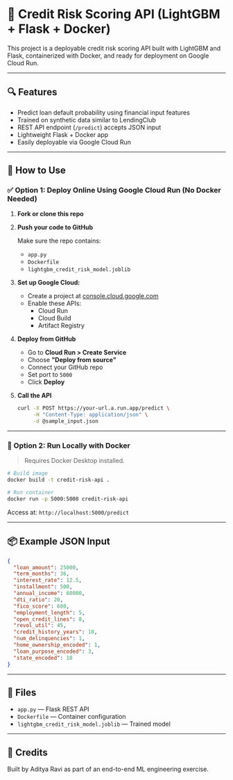 
# 🏦 Credit Risk Scoring API (LightGBM + Flask + Docker)

This project is a deployable credit risk scoring API built with LightGBM and Flask, containerized with Docker, and ready for deployment on Google Cloud Run.

---

## 🔍 Features

- Predict loan default probability using financial input features
- Trained on synthetic data similar to LendingClub
- REST API endpoint (`/predict`) accepts JSON input
- Lightweight Flask + Docker app
- Easily deployable via Google Cloud Run

---

## 🚀 How to Use

### ✅ Option 1: Deploy Online Using Google Cloud Run (No Docker Needed)

1. **Fork or clone this repo**
2. **Push your code to GitHub**

    Make sure the repo contains:
    - `app.py`
    - `Dockerfile`
    - `lightgbm_credit_risk_model.joblib`

3. **Set up Google Cloud:**
    - Create a project at [console.cloud.google.com](https://console.cloud.google.com/)
    - Enable these APIs:
      - Cloud Run
      - Cloud Build
      - Artifact Registry

4. **Deploy from GitHub**
    - Go to **Cloud Run > Create Service**
    - Choose **"Deploy from source"**
    - Connect your GitHub repo
    - Set port to `5000`
    - Click **Deploy**

5. **Call the API**
    ```bash
    curl -X POST https://your-url.a.run.app/predict \
         -H "Content-Type: application/json" \
         -d @sample_input.json
    ```

---

### 🐳 Option 2: Run Locally with Docker

> Requires Docker Desktop installed.

```bash
# Build image
docker build -t credit-risk-api .

# Run container
docker run -p 5000:5000 credit-risk-api
```

Access at: `http://localhost:5000/predict`

---

## 📦 Example JSON Input

```json
{
  "loan_amount": 25000,
  "term_months": 36,
  "interest_rate": 12.5,
  "installment": 500,
  "annual_income": 60000,
  "dti_ratio": 20,
  "fico_score": 680,
  "employment_length": 5,
  "open_credit_lines": 8,
  "revol_util": 45,
  "credit_history_years": 10,
  "num_delinquencies": 1,
  "home_ownership_encoded": 1,
  "loan_purpose_encoded": 3,
  "state_encoded": 10
}
```

---

## 📁 Files

- `app.py` — Flask REST API
- `Dockerfile` — Container configuration
- `lightgbm_credit_risk_model.joblib` — Trained model

---

## 🧠 Credits

Built by Aditya Ravi as part of an end-to-end ML engineering exercise.
